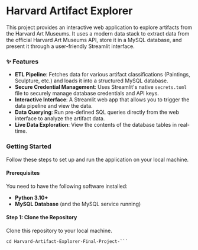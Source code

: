 # Harvard Artifact Explorer

This project provides an interactive web application to explore artifacts from the Harvard Art Museums. It uses a modern data stack to extract data from the official Harvard Art Museums API, store it in a MySQL database, and present it through a user-friendly Streamlit interface.

### ✨ Features
* **ETL Pipeline**: Fetches data for various artifact classifications (Paintings, Sculpture, etc.) and loads it into a structured MySQL database.
* **Secure Credential Management**: Uses Streamlit's native `secrets.toml` file to securely manage database credentials and API keys.
* **Interactive Interface**: A Streamlit web app that allows you to trigger the data pipeline and view the data.
* **Data Querying**: Run pre-defined SQL queries directly from the web interface to analyze the artifact data.
* **Live Data Exploration**: View the contents of the database tables in real-time.


### Getting Started

Follow these steps to set up and run the application on your local machine.

#### Prerequisites
You need to have the following software installed:
* **Python 3.10+**
* **MySQL Database** (and the MySQL service running)

#### Step 1: Clone the Repository
Clone this repository to your local machine.

```git clone https://github.com/Maryam-Feroz/Harvard-Artifact-Explorer-Final-Project-.git
cd Harvard-Artifact-Explorer-Final-Project-```
